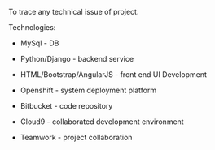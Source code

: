 To trace any technical issue of project.

Technologies:

* MySql - DB
* Python/Django - backend service
* HTML/Bootstrap/AngularJS - front end UI  Development

* Openshift - system deployment platform
* Bitbucket - code repository
* Cloud9  -  collaborated development environment
* Teamwork - project collaboration